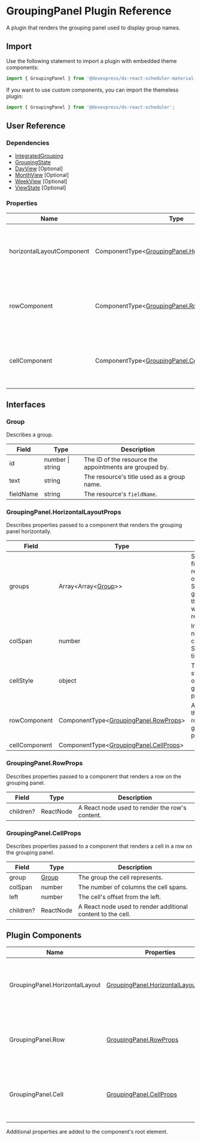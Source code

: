 # GroupingPanel Plugin Reference

A plugin that renders the grouping panel used to display group names.

## Import

Use the following statement to import a plugin with embedded theme components:

```js
import { GroupingPanel } from '@devexpress/dx-react-scheduler-material-ui';
```

If you want to use custom components, you can import the themeless plugin:

```js
import { GroupingPanel } from '@devexpress/dx-react-scheduler';
```

## User Reference

### Dependencies

- [IntegratedGrouping](integrated-grouping.md)
- [GroupingState](grouping-state.md)
- [DayView](day-view.md) [Optional]
- [MonthView](month-view.md) [Optional]
- [WeekView](week-view.md) [Optional]
- [ViewState](view-state.md) [Optional]

### Properties

Name | Type | Default | Description
-----|------|---------|------------
horizontalLayoutComponent | ComponentType&lt;[GroupingPanel.HorizontalLayoutProps](#groupingpanelhorizontallayoutprops)&gt; | | A component that renders the grouping panel horizontally.
rowComponent | ComponentType&lt;[GroupingPanel.RowProps](#groupingpanelrowprops)&gt; | | A component that renders a row on the grouping panel.
cellComponent | ComponentType&lt;[GroupingPanel.CellProps](#groupingpanelcellprops)&gt; | | A component that renders a cell in a row on the grouping panel.

## Interfaces

### Group

Describes a group.

Field | Type | Description
------|------|------------
id | number &#124; string | The ID of the resource the appointments are grouped by.
text | string | The resource's title used as a group name.
fieldName | string | The resource's `fieldName`.

### GroupingPanel.HorizontalLayoutProps

Describes properties passed to a component that renders the grouping panel horizontally.

Field | Type | Description
------|------|------------
groups | Array&lt;Array&lt;[Group](#group)&gt;&gt; | Specifies the final representation of Scheduler's groups and the order they will be rendered in.
colSpan | number | Indicates the number of cells in the Scheduler's timetable.
cellStyle | object | The CSS styles of a cell on the grouping panel.
rowComponent | ComponentType&lt;[GroupingPanel.RowProps](#groupingpanelrowprops)&gt; |  A component that renders a row on the grouping panel.
cellComponent | ComponentType&lt;[GroupingPanel.CellProps](#groupingpanelcellprops)&gt; | | A component that renders a cell in a row on the grouping panel.

### GroupingPanel.RowProps

Describes properties passed to a component that renders a row on the grouping panel.

Field | Type | Description
------|------|------------
children? | ReactNode | A React node used to render the row's content.

### GroupingPanel.CellProps

Describes properties passed to a component that renders a cell in a row on the grouping panel.

Field | Type | Description
------|------|------------
group | [Group](#group) | The group the cell represents.
colSpan | number | The number of columns the cell spans.
left | number | The cell's offset from the left.
children? | ReactNode | A React node used to render additional content to the cell.

## Plugin Components

Name | Properties | Description
-----|------------|------------
GroupingPanel.HorizontalLayout | [GroupingPanel.HorizontalLayoutProps](#groupingpanelhorizontallayoutprops) | A component that renders the grouping panel horizontally.
GroupingPanel.Row | [GroupingPanel.RowProps](#groupingpanelrowprops) | A component that renders a row on the grouping panel.
GroupingPanel.Cell | [GroupingPanel.CellProps](#groupingpanelcellprops) | A component that renders a cell in a row on the grouping panel.

Additional properties are added to the component's root element.
